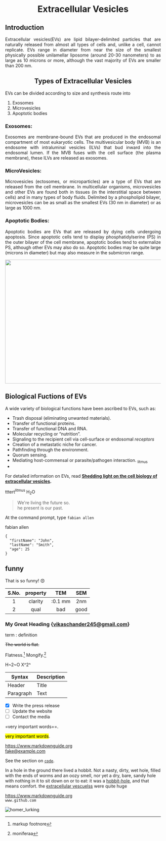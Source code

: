 <h1 align="center">Extracellular Vesicles</h1>

## Introduction
<p align="justify">Extracellular vesicles(EVs) are lipid bilayer-delimited particles that are naturally released from almost all types of cells and, unlike a cell, cannot replicate. EVs range in diameter from near the size of the smallest physically possible unilamellar liposome (around 20-30 nanometers) to as large as 10 microns or more, although the vast majority of EVs are smaller than 200 nm.</p>


<h2 align="center">Types of Extracellular Vesicles</h2>

EVs can be divided according to size and synthesis route into 
1. Exosomes
2. Microvesicles
3. Apoptotic bodies


### Exosomes:
<p align="justify">Exosomes are membrane-bound EVs that are produced in the endosomal compartment of most eukaryotic cells. The multivesicular body (MVB) is an endosome with intraluminal vesicles (ILVs) that bud inward into the endosomal lumen. If the MVB fuses with the cell surface (the plasma membrane), these ILVs are released as exosomes.</p>

### MicroVesicles:
<p align="justify">Microvesicles (ectosomes, or microparticles) are a type of  EVs that are released from the cell membrane. In multicellular organisms, microvesicles and other EVs are found both in tissues (in the interstitial space between cells) and in many types of body fluids. Delimited by a phospholipid bilayer, microvesicles can be as small as the smallest EVs (30 nm in diameter) or as large as 1000 nm.</p>

### Apoptotic Bodies:
<p align="justify">Apoptotic bodies are EVs that are released by dying cells undergoing apoptosis. Since apoptotic cells tend to display phosphatidylserine (PS) in the outer bilayer of the cell membrane, apoptotic bodies tend to externalize PS, although other EVs may also do so. Apoptotic bodies may be quite large (microns in diameter) but may also measure in the submicron range.</p>
<p align="center"><img src="https://media.jecreemavitrine.fr/4qVBoBqFkrlJ1QZ2WhYopwFS9vE=/fit-in/1036x767/smart/filters:format(webp)/bucket-prod.jecreemavitrine.fr/uploads/sites/138/2019/10/Vesicules-description_bleu-1.png" width="600" height="400" />


## Biological Fuctions of EVs
A wide variety of biological functions have been ascribed to EVs, such as:
- Trash disposal (eliminating unwanted materials).
- Transfer of functional proteins.
- Transfer of functional DNA and RNA.
- Molecular recycling or “nutrition”.
- Signaling to the recipient cell via cell-surface or endosomal *receptors*
- Creation of a metastatic niche for cancer.
- Pathfinding through the environment.
- Quorum sensing.
- Mediating host-commensal or parasite/pathogen interaction. <sub>litmus</sub>
- 

For detailed information on EVs, read **[Shedding light on the cell biology of extracellular vesicles](https://www.nature.com/articles/nrm.2017.125).**

tttert<sup>litmus</sup>
H<sub>2</sub>O


>We're living the future so.  
>he present is our past.

At the command prompt, type `fabian allen`

fabian allen
```
{
  "firstName": "John",
  "lastName": "Smith",
  "age": 25
}
```
funny
---
That is so funny! :heart_eyes:

|S.No.|property|TEM|SEM|
|:-----:|:------:|:-----:|:-----:|
|1|clarity|:0.1 mm|2nm|
|2|qual|bad|good|



### My Great Heading {vikaschander245@gmail.com}

term
: definition

~~The world is flat.~~



Flatness.[^1]
Mongify.[^2]

[^1]:markup footnore
[^2]: moniferaa


H~2~O
X^2^

| Syntax      | Description |
| ----------- | ----------- |
| Header      | Title       |
| Paragraph   | Text        |

- [x] Write the press release
- [ ] Update the website
- [ ] Contact the media

=very important words==.

<mark>very important words</mark>.

<https://www.markdownguide.org>  
<fake@example.com>


See the section on [`code`](#code).

In a hole in the ground there lived a hobbit. Not a nasty, dirty, wet hole, filled with the ends
of worms and an oozy smell, nor yet a dry, bare, sandy hole with nothing in it to sit down on or to
eat: it was a [hobbit-hole][1], and that means comfort. the [extracellular vescuelss][2] were quite huge


[1]: https://en.wikipedia.org/wiki/Hobbit#Lifestyle
[2]:<https://en.wikipedia.org/wiki/Extracellular_vesicle> (ecs)

https://www.markdownguide.org  
`www.github.com`

![homer_lurking](https://user-images.githubusercontent.com/119152900/204753198-cbd81ae7-6fa5-4d24-90e4-8631d120d44d.gif)








